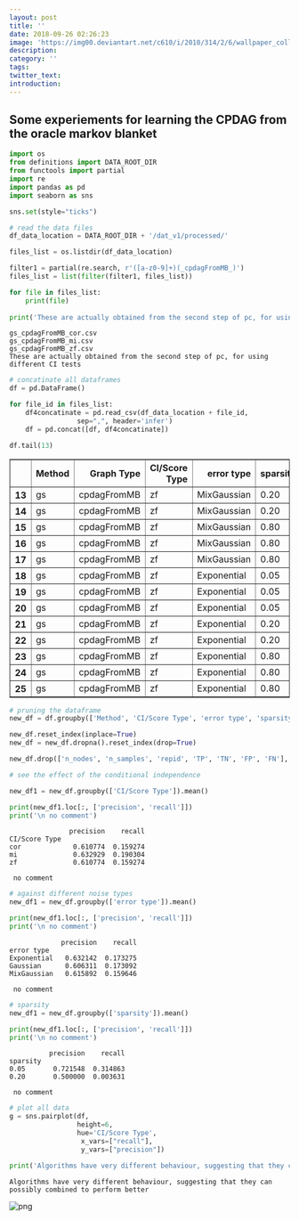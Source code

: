 ```yaml
---
layout: post
title: ''
date: 2018-09-26 02:26:23
image: 'https://img00.deviantart.net/c610/i/2010/314/2/6/wallpaper_collection_17_bing_by_thefirstfirefox-d32kob6.jpg'
description:
category: ''
tags:
twitter_text:
introduction:
---
```

## Some experiements for learning the CPDAG from the oracle markov blanket


```python
import os
from definitions import DATA_ROOT_DIR
from functools import partial
import re
import pandas as pd
import seaborn as sns

sns.set(style="ticks")
```


```python
# read the data files
df_data_location = DATA_ROOT_DIR + '/dat_v1/processed/'

files_list = os.listdir(df_data_location)

filter1 = partial(re.search, r'([a-z0-9]+)(_cpdagFromMB_)')
files_list = list(filter(filter1, files_list))

for file in files_list:
    print(file)
    
print('These are actually obtained from the second step of pc, for using different CI tests')
```

    gs_cpdagFromMB_cor.csv
    gs_cpdagFromMB_mi.csv
    gs_cpdagFromMB_zf.csv
    These are actually obtained from the second step of pc, for using different CI tests



```python
# concatinate all dataframes
df = pd.DataFrame()

for file_id in files_list:
    df4concatinate = pd.read_csv(df_data_location + file_id,
                 sep=",", header='infer')
    df = pd.concat([df, df4concatinate])

df.tail(13)
```




<div>
<style scoped>
    .dataframe tbody tr th:only-of-type {
        vertical-align: middle;
    }

    .dataframe tbody tr th {
        vertical-align: top;
    }

    .dataframe thead th {
        text-align: right;
    }
</style>
<table border="1" class="dataframe">
  <thead>
    <tr style="text-align: right;">
      <th></th>
      <th>Method</th>
      <th>Graph Type</th>
      <th>CI/Score Type</th>
      <th>error type</th>
      <th>sparsity</th>
      <th>n_nodes</th>
      <th>n_samples</th>
      <th>repid</th>
      <th>TP</th>
      <th>TN</th>
      <th>FP</th>
      <th>FN</th>
      <th>precision</th>
      <th>recall</th>
    </tr>
  </thead>
  <tbody>
    <tr>
      <th>13</th>
      <td>gs</td>
      <td>cpdagFromMB</td>
      <td>zf</td>
      <td>MixGaussian</td>
      <td>0.20</td>
      <td>100</td>
      <td>1000</td>
      <td>1</td>
      <td>4</td>
      <td>1004</td>
      <td>4</td>
      <td>8888</td>
      <td>0.500000</td>
      <td>0.003968</td>
    </tr>
    <tr>
      <th>14</th>
      <td>gs</td>
      <td>cpdagFromMB</td>
      <td>zf</td>
      <td>MixGaussian</td>
      <td>0.20</td>
      <td>100</td>
      <td>1000</td>
      <td>2</td>
      <td>5</td>
      <td>1003</td>
      <td>5</td>
      <td>8887</td>
      <td>0.500000</td>
      <td>0.004960</td>
    </tr>
    <tr>
      <th>15</th>
      <td>gs</td>
      <td>cpdagFromMB</td>
      <td>zf</td>
      <td>MixGaussian</td>
      <td>0.80</td>
      <td>100</td>
      <td>1000</td>
      <td>0</td>
      <td>0</td>
      <td>4037</td>
      <td>0</td>
      <td>5863</td>
      <td>NaN</td>
      <td>0.000000</td>
    </tr>
    <tr>
      <th>16</th>
      <td>gs</td>
      <td>cpdagFromMB</td>
      <td>zf</td>
      <td>MixGaussian</td>
      <td>0.80</td>
      <td>100</td>
      <td>1000</td>
      <td>1</td>
      <td>0</td>
      <td>4027</td>
      <td>0</td>
      <td>5873</td>
      <td>NaN</td>
      <td>0.000000</td>
    </tr>
    <tr>
      <th>17</th>
      <td>gs</td>
      <td>cpdagFromMB</td>
      <td>zf</td>
      <td>MixGaussian</td>
      <td>0.80</td>
      <td>100</td>
      <td>1000</td>
      <td>2</td>
      <td>0</td>
      <td>4053</td>
      <td>0</td>
      <td>5847</td>
      <td>NaN</td>
      <td>0.000000</td>
    </tr>
    <tr>
      <th>18</th>
      <td>gs</td>
      <td>cpdagFromMB</td>
      <td>zf</td>
      <td>Exponential</td>
      <td>0.05</td>
      <td>100</td>
      <td>1000</td>
      <td>0</td>
      <td>79</td>
      <td>214</td>
      <td>35</td>
      <td>9572</td>
      <td>0.692982</td>
      <td>0.269625</td>
    </tr>
    <tr>
      <th>19</th>
      <td>gs</td>
      <td>cpdagFromMB</td>
      <td>zf</td>
      <td>Exponential</td>
      <td>0.05</td>
      <td>100</td>
      <td>1000</td>
      <td>1</td>
      <td>85</td>
      <td>209</td>
      <td>28</td>
      <td>9578</td>
      <td>0.752212</td>
      <td>0.289116</td>
    </tr>
    <tr>
      <th>20</th>
      <td>gs</td>
      <td>cpdagFromMB</td>
      <td>zf</td>
      <td>Exponential</td>
      <td>0.05</td>
      <td>100</td>
      <td>1000</td>
      <td>2</td>
      <td>83</td>
      <td>193</td>
      <td>33</td>
      <td>9591</td>
      <td>0.715517</td>
      <td>0.300725</td>
    </tr>
    <tr>
      <th>21</th>
      <td>gs</td>
      <td>cpdagFromMB</td>
      <td>zf</td>
      <td>Exponential</td>
      <td>0.20</td>
      <td>100</td>
      <td>1000</td>
      <td>0</td>
      <td>1</td>
      <td>1022</td>
      <td>1</td>
      <td>8876</td>
      <td>0.500000</td>
      <td>0.000978</td>
    </tr>
    <tr>
      <th>22</th>
      <td>gs</td>
      <td>cpdagFromMB</td>
      <td>zf</td>
      <td>Exponential</td>
      <td>0.20</td>
      <td>100</td>
      <td>1000</td>
      <td>1</td>
      <td>6</td>
      <td>1005</td>
      <td>6</td>
      <td>8883</td>
      <td>0.500000</td>
      <td>0.005935</td>
    </tr>
    <tr>
      <th>23</th>
      <td>gs</td>
      <td>cpdagFromMB</td>
      <td>zf</td>
      <td>Exponential</td>
      <td>0.80</td>
      <td>100</td>
      <td>1000</td>
      <td>0</td>
      <td>0</td>
      <td>4015</td>
      <td>0</td>
      <td>5885</td>
      <td>NaN</td>
      <td>0.000000</td>
    </tr>
    <tr>
      <th>24</th>
      <td>gs</td>
      <td>cpdagFromMB</td>
      <td>zf</td>
      <td>Exponential</td>
      <td>0.80</td>
      <td>100</td>
      <td>1000</td>
      <td>1</td>
      <td>0</td>
      <td>4013</td>
      <td>0</td>
      <td>5887</td>
      <td>NaN</td>
      <td>0.000000</td>
    </tr>
    <tr>
      <th>25</th>
      <td>gs</td>
      <td>cpdagFromMB</td>
      <td>zf</td>
      <td>Exponential</td>
      <td>0.80</td>
      <td>100</td>
      <td>1000</td>
      <td>2</td>
      <td>0</td>
      <td>4053</td>
      <td>0</td>
      <td>5847</td>
      <td>NaN</td>
      <td>0.000000</td>
    </tr>
  </tbody>
</table>
</div>




```python
# pruning the dataframe
new_df = df.groupby(['Method', 'CI/Score Type', 'error type', 'sparsity']).mean()

new_df.reset_index(inplace=True)
new_df = new_df.dropna().reset_index(drop=True)

new_df.drop(['n_nodes', 'n_samples', 'repid', 'TP', 'TN', 'FP', 'FN'], axis=1, inplace=True)
```


```python
# see the effect of the conditional independence

new_df1 = new_df.groupby(['CI/Score Type']).mean()

print(new_df1.loc[:, ['precision', 'recall']])
print('\n no comment')
```

                   precision    recall
    CI/Score Type                     
    cor             0.610774  0.159274
    mi              0.632929  0.190304
    zf              0.610774  0.159274
    
     no comment



```python
# against different noise types
new_df1 = new_df.groupby(['error type']).mean()

print(new_df1.loc[:, ['precision', 'recall']])
print('\n no comment')
```

                 precision    recall
    error type                      
    Exponential   0.632142  0.173275
    Gaussian      0.606311  0.173092
    MixGaussian   0.615892  0.159646
    
     no comment



```python
# sparsity
new_df1 = new_df.groupby(['sparsity']).mean()

print(new_df1.loc[:, ['precision', 'recall']])
print('\n no comment')
```

              precision    recall
    sparsity                     
    0.05       0.721548  0.314863
    0.20       0.500000  0.003631
    
     no comment



```python
# plot all data
g = sns.pairplot(df, 
                 height=6,
                 hue='CI/Score Type',
                  x_vars=["recall"],
                  y_vars=["precision"])

print('Algorithms have very different behaviour, suggesting that they can possibly combined to perform better')
```

    Algorithms have very different behaviour, suggesting that they can possibly combined to perform better



![png](/blog/images/2018-09-26-CPDAG_From_Markov_Blanket_8_1.png)

